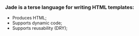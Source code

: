 ### Jade is a terse language for writing HTML templates:
* Produces HTML;
* Supports dynamic code;
* Supports reusability (DRY);